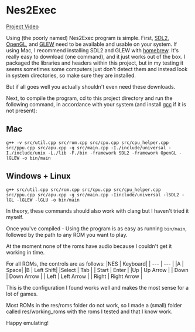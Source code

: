 # Nes2Exec

[Project Video](https://youtu.be/LFtGt4CH8QM)

Using (the poorly named) Nes2Exec program is simple. First, [SDL2](https://wiki.libsdl.org/SDL2/Installation), [OpenGL](https://www.khronos.org/opengl/wiki/Getting_Started#Downloading_OpenGL),  and [GLEW](https://glew.sourceforge.net/) need to be available and usable on your system. If using Mac, I recommend installing SDL2 and GLEW with [homebrew](https://brew.sh/). It's really easy to download (one command), and it just works out of the box. I packaged the libraries and headers within this project, but in my testing it seems sometimes some computers just don't detect them and instead look in system directories, so make sure they are installed. 

But if all goes well you actually shouldn't even need these downloads.

Next, to compile the program, cd to this project directory and run the following command, in accordance with your system (and install [gcc](https://gcc.gnu.org/releases.html) if it is not present):

## Mac
```g++ -v src/util.cpp src/rom.cpp src/cpu.cpp src/cpu_helper.cpp src/ppu.cpp src/apu.cpp -g src/main.cpp -I./include/universal -I./include/unix -L./lib -F./bin -framework SDL2 -framework OpenGL -lGLEW -o bin/main```

## Windows + Linux
```g++ src/util.cpp src/rom.cpp src/cpu.cpp src/cpu_helper.cpp src/ppu.cpp src/apu.cpp -g src/main.cpp -Iinclude/universal -lSDL2 -lGL -lGLEW -lGLU -o bin/main```

In theory, these commands should also work with clang but I haven't tried it myself.

Once you've compiled - Using the program is as easy as running ```bin/main```, followed by the path to any ROM you want to play.

At the moment none of the roms have audio because I couldn't get it working in time.

For all ROMs, the controls are as follows:
|NES | Keyboard|
| --- | --- |
|A | Space|
|B | Left Shift|
|Select | Tab |
| Start | Enter |
|Up | Up Arrow |
| Down | Down Arrow |
| Left | Left Arrow |
| Right | Right Arrow |

This is the configuration I found works well and makes the most sense for a lot of games.

Most ROMs in the res/roms folder do not work, so I made a (small) folder called res/working_roms with the roms I tested and that I know work.

Happy emulating!